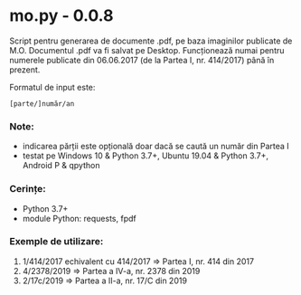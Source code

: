 # mo.py - 0.0.8

Script pentru generarea de documente .pdf, pe baza imaginilor publicate de M.O.
Documentul .pdf va fi salvat pe Desktop.
Funcționează numai pentru numerele publicate din 06.06.2017 (de la Partea I, nr. 414/2017)
până în prezent.

Formatul de input este:

	[parte/]număr/an

### Note:
* indicarea părții este opțională doar dacă se caută un număr din Partea I
* testat pe Windows 10 & Python 3.7+, Ubuntu 19.04 & Python 3.7+, Android P & qpython

### Cerințe:
* Python 3.7+
* module Python: requests, fpdf

### Exemple de utilizare:
1. 1/414/2017 echivalent cu 414/2017 => Partea I, nr. 414 din 2017
2. 4/2378/2019 => Partea a IV-a, nr. 2378 din 2019
3. 2/17c/2019 => Partea a II-a, nr. 17/C din 2019

